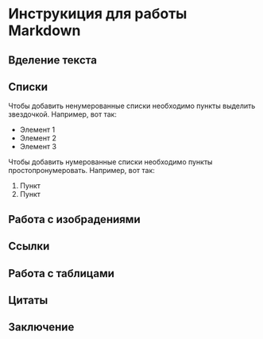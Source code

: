 # Инструкиция для работы Markdown

## Вделение текста

## Списки

Чтобы добавить ненумерованные списки необходимо пункты выделить звездочкой. Например, вот так:
* Элемент 1
* Элемент 2
* Элемент 3

Чтобы добавить нумерованные списки необходимо пункты простопронумеровать. Например, вот так:
1. Пункт
2. Пункт


## Работа с изобрадениями

## Ссылки

## Работа с таблицами

## Цитаты

## Заключение
